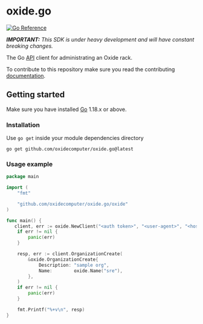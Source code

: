 # oxide.go

[![Go Reference](https://pkg.go.dev/badge/github.com/oxidecomputer/oxide.go.svg)](https://pkg.go.dev/github.com/oxidecomputer/oxide.go)

_**IMPORTANT:** This SDK is under heavy development and will have constant breaking changes._

The Go [API](https://docs.oxide.computer) client for administrating an Oxide rack.

To contribute to this repository make sure you read the contributing [documentation](./CONTRIBUTING.md).

## Getting started

Make sure you have installed [Go](https://go.dev/dl/) 1.18.x or above.

### Installation

Use `go get` inside your module dependencies directory

```console
go get github.com/oxidecomputer/oxide.go@latest
```

### Usage example

```Go
package main

import (
	"fmt"

	"github.com/oxidecomputer/oxide.go/oxide"
)

func main() {
   client, err := oxide.NewClient("<auth token>", "<user-agent>", "<host>")
	if err != nil {
		panic(err)
	}

	resp, err := client.OrganizationCreate(
		&oxide.OrganizationCreate{
			Description: "sample org",
			Name:        oxide.Name("sre"),
		},
	)
	if err != nil {
		panic(err)
	}

	fmt.Printf("%+v\n", resp)
}
```
